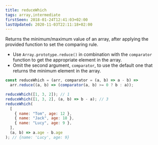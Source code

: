 ```yaml
---
title: reduceWhich
tags: array,intermediate
firstSeen: 2018-01-24T12:41:03+02:00
lastUpdated: 2020-11-03T22:11:18+02:00
---
```


Returns the minimum/maximum value of an array, after applying the provided function to set the comparing rule.

- Use `Array.prototype.reduce()` in combination with the `comparator` function to get the appropriate element in the array.
- Omit the second argument, `comparator`, to use the default one that returns the minimum element in the array.

```js
const reduceWhich = (arr, comparator = (a, b) => a - b) =>
  arr.reduce((a, b) => (comparator(a, b) >= 0 ? b : a));
```

```js
reduceWhich([1, 3, 2]); // 1
reduceWhich([1, 3, 2], (a, b) => b - a); // 3
reduceWhich(
  [
    { name: "Tom", age: 12 },
    { name: "Jack", age: 18 },
    { name: "Lucy", age: 9 },
  ],
  (a, b) => a.age - b.age
); // {name: 'Lucy', age: 9}
```
